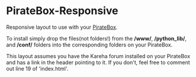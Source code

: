 PirateBox-Responsive
====================

Responsive layout to use with your [PirateBox](http://daviddarts.com/piratebox/).

To install simply drop the files(not folders!) from the **/www/**, **/python_lib/**, and **/conf/** folders into the corresponding folders on your PirateBox.

This layout assumes you have the Kareha forum installed on your PirateBox and has a link in the header pointing to it. If you don't, feel free to comment out line 19 of 'index.html'.